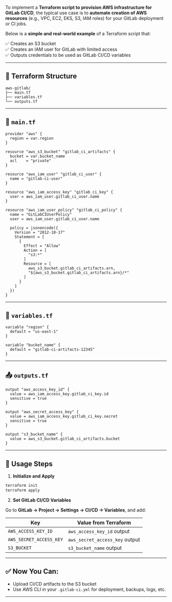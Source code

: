 To implement a **Terraform script to provision AWS infrastructure for GitLab CI/CD**, the typical use case is to **automate creation of AWS resources** (e.g., VPC, EC2, EKS, S3, IAM roles) for your GitLab deployment or CI jobs.

Below is a **simple and real-world example** of a Terraform script that:

✅ Creates an S3 bucket  
✅ Creates an IAM user for GitLab with limited access  
✅ Outputs credentials to be used as GitLab CI/CD variables

---

## 📁 Terraform Structure

```
aws-gitlab/
├── main.tf
├── variables.tf
└── outputs.tf
```

---

## 📝 `main.tf`

```hcl
provider "aws" {
  region = var.region
}

resource "aws_s3_bucket" "gitlab_ci_artifacts" {
  bucket = var.bucket_name
  acl    = "private"
}

resource "aws_iam_user" "gitlab_ci_user" {
  name = "gitlab-ci-user"
}

resource "aws_iam_access_key" "gitlab_ci_key" {
  user = aws_iam_user.gitlab_ci_user.name
}

resource "aws_iam_user_policy" "gitlab_ci_policy" {
  name = "GitLabCIUserPolicy"
  user = aws_iam_user.gitlab_ci_user.name

  policy = jsonencode({
    Version = "2012-10-17"
    Statement = [
      {
        Effect = "Allow"
        Action = [
          "s3:*"
        ]
        Resource = [
          aws_s3_bucket.gitlab_ci_artifacts.arn,
          "${aws_s3_bucket.gitlab_ci_artifacts.arn}/*"
        ]
      }
    ]
  })
}
```

---

## 🔧 `variables.tf`

```hcl
variable "region" {
  default = "us-east-1"
}

variable "bucket_name" {
  default = "gitlab-ci-artifacts-12345"
}
```

---

## 📤 `outputs.tf`

```hcl
output "aws_access_key_id" {
  value = aws_iam_access_key.gitlab_ci_key.id
  sensitive = true
}

output "aws_secret_access_key" {
  value = aws_iam_access_key.gitlab_ci_key.secret
  sensitive = true
}

output "s3_bucket_name" {
  value = aws_s3_bucket.gitlab_ci_artifacts.bucket
}
```

---

## 🚀 Usage Steps

1. **Initialize and Apply**

```bash
terraform init
terraform apply
```

2. **Set GitLab CI/CD Variables**

Go to **GitLab → Project → Settings → CI/CD → Variables**, and add:

| Key                     | Value from Terraform |
|--------------------------|-----------------------|
| `AWS_ACCESS_KEY_ID`     | `aws_access_key_id` output |
| `AWS_SECRET_ACCESS_KEY` | `aws_secret_access_key` output |
| `S3_BUCKET`             | `s3_bucket_name` output |

---

## ✅ Now You Can:

- Upload CI/CD artifacts to the S3 bucket
- Use AWS CLI in your `.gitlab-ci.yml` for deployment, backups, logs, etc.

---

